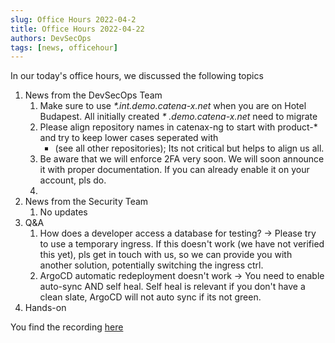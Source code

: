 ```yaml
---
slug: Office Hours 2022-04-2
title: Office Hours 2022-04-22
authors: DevSecOps
tags: [news, officehour]
---
```


In our today's office hours, we discussed the following topics

1. News from the DevSecOps Team
    1. Make sure to use _*.int.demo.catena-x.net_ when you are on Hotel Budapest. All initially created _*
       .demo.catena-x.net_ need to migrate
    1. Please align repository names in catenax-ng to start with product-* and try to keep lower cases seperated with
       - (see all other repositories); Its not critical but helps to align us all.
    1. Be aware that we will enforce 2FA very soon. We will soon announce it with proper documentation. If you can
       already enable it on your account, pls do.
    1.
1. News from the Security Team
    1. No updates
1. Q&A
    1. How does a developer access a database for testing? -> Please try to use a temporary ingress. If this doesn't
       work (we have not verified this yet), pls get in touch with us, so we can provide you with another solution,
       potentially switching the ingress ctrl.
    1. ArgoCD automatic redeployment doesn't work -> You need to enable auto-sync AND self heal. Self heal is relevant
       if you don't have a clean slate, ArgoCD will not auto sync if its not green.
1. Hands-on

You find the
recording [here](https://bcgcatenax.sharepoint.com/:f:/r/sites/CommunitiesofPractises/Shared%20Documents/CX-CoP%20DevSecOps/Office_Hours_Regular_Recordings?csf=1&web=1&e=YezRwb)

